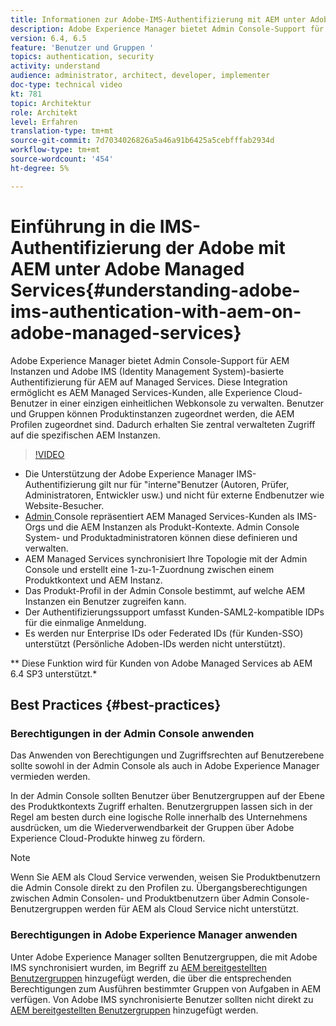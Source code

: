 ```yaml
---
title: Informationen zur Adobe-IMS-Authentifizierung mit AEM unter Adobe Managed Services
description: Adobe Experience Manager bietet Admin Console-Support für AEM Instanzen und Adobe IMS (Identity Management System)-basierte Authentifizierung für AEM auf Managed Services.   Diese Integration ermöglicht es AEM Managed Services-Kunden, alle Experience Cloud-Benutzer in einer einzigen einheitlichen Webkonsole zu verwalten. Benutzer und Gruppen können Produktinstanzen zugewiesenen Profilen zugewiesen werden, die mit AEM Instanzen verknüpft sind, und erhalten so zentral verwalteten Zugriff auf die spezifischen AEM.
version: 6.4, 6.5
feature: 'Benutzer und Gruppen '
topics: authentication, security
activity: understand
audience: administrator, architect, developer, implementer
doc-type: technical video
kt: 781
topic: Architektur
role: Architekt
level: Erfahren
translation-type: tm+mt
source-git-commit: 7d7034026826a5a46a91b6425a5cebfffab2934d
workflow-type: tm+mt
source-wordcount: '454'
ht-degree: 5%

---
```



# Einführung in die IMS-Authentifizierung der Adobe mit AEM unter Adobe Managed Services{#understanding-adobe-ims-authentication-with-aem-on-adobe-managed-services}

Adobe Experience Manager bietet Admin Console-Support für AEM Instanzen und Adobe IMS (Identity Management System)-basierte Authentifizierung für AEM auf Managed Services.   Diese Integration ermöglicht es AEM Managed Services-Kunden, alle Experience Cloud-Benutzer in einer einzigen einheitlichen Webkonsole zu verwalten. Benutzer und Gruppen können Produktinstanzen zugeordnet werden, die AEM Profilen zugeordnet sind. Dadurch erhalten Sie zentral verwalteten Zugriff auf die spezifischen AEM Instanzen.

>[!VIDEO](https://video.tv.adobe.com/v/26170?quality=12&learn=on)

* Die Unterstützung der Adobe Experience Manager IMS-Authentifizierung gilt nur für &quot;interne&quot;Benutzer (Autoren, Prüfer, Administratoren, Entwickler usw.) und nicht für externe Endbenutzer wie Website-Besucher.
* [Admin ](https://adminconsole.adobe.com/) Console repräsentiert AEM Managed Services-Kunden als IMS-Orgs und die AEM Instanzen als Produkt-Kontexte. Admin Console System- und Produktadministratoren können diese definieren und verwalten.
* AEM Managed Services synchronisiert Ihre Topologie mit der Admin Console und erstellt eine 1-zu-1-Zuordnung zwischen einem Produktkontext und AEM Instanz.
* Das Produkt-Profil in der Admin Console bestimmt, auf welche AEM Instanzen ein Benutzer zugreifen kann.
* Der Authentifizierungssupport umfasst Kunden-SAML2-kompatible IDPs für die einmalige Anmeldung.
* Es werden nur Enterprise IDs oder Federated IDs (für Kunden-SSO) unterstützt (Persönliche Adoben-IDs werden nicht unterstützt).

** Diese Funktion wird für Kunden von Adobe Managed Services ab AEM 6.4 SP3 unterstützt.*

## Best Practices {#best-practices}

### Berechtigungen in der Admin Console anwenden

Das Anwenden von Berechtigungen und Zugriffsrechten auf Benutzerebene sollte sowohl in der Admin Console als auch in Adobe Experience Manager vermieden werden.

In der Admin Console sollten Benutzer über Benutzergruppen auf der Ebene des Produktkontexts Zugriff erhalten. Benutzergruppen lassen sich in der Regel am besten durch eine logische Rolle innerhalb des Unternehmens ausdrücken, um die Wiederverwendbarkeit der Gruppen über Adobe Experience Cloud-Produkte hinweg zu fördern.

>[!NOTE]
>
> Wenn Sie AEM als Cloud Service verwenden, weisen Sie Produktbenutzern die Admin Console direkt zu den Profilen zu. Übergangsberechtigungen zwischen Admin Consolen- und Produktbenutzern über Admin Console-Benutzergruppen werden für AEM als Cloud Service nicht unterstützt.

### Berechtigungen in Adobe Experience Manager anwenden

Unter Adobe Experience Manager sollten Benutzergruppen, die mit Adobe IMS synchronisiert wurden, im Begriff zu [AEM bereitgestellten Benutzergruppen](https://helpx.adobe.com/experience-manager/6-4/sites/administering/using/security.html) hinzugefügt werden, die über die entsprechenden Berechtigungen zum Ausführen bestimmter Gruppen von Aufgaben in AEM verfügen. Von Adobe IMS synchronisierte Benutzer sollten nicht direkt zu [AEM bereitgestellten Benutzergruppen](https://helpx.adobe.com/experience-manager/6-4/sites/administering/using/security.html) hinzugefügt werden.
